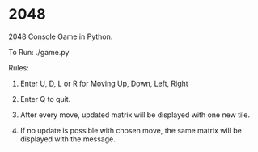 # 2048
2048 Console Game in Python.

To Run: ./game.py

Rules:

1. Enter U, D, L or R for Moving Up, Down, Left, Right

2. Enter Q to quit.

3. After every move, updated matrix will be displayed with one new tile.

4. If no update is possible with chosen move, the same matrix will be displayed with the message.
